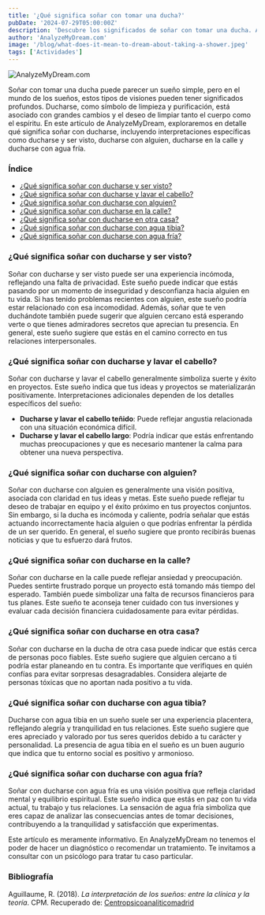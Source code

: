 ```yaml
---
title: '¿Qué significa soñar con tomar una ducha?'
pubDate: '2024-07-29T05:00:00Z'
description: 'Descubre los significados de soñar con tomar una ducha. Analiza las interpretaciones según el contexto: tomar una ducha y ser visto, lavar el cabello, ducharse en la calle, con agua fría, entre otros.'
author: 'AnalyzeMyDream.com'
image: '/blog/what-does-it-mean-to-dream-about-taking-a-shower.jpeg'
tags: ['Actividades']
---
```


![AnalyzeMyDream.com](/blog/what-does-it-mean-to-dream-about-taking-a-shower.jpeg)

Soñar con tomar una ducha puede parecer un sueño simple, pero en el mundo de los sueños, estos tipos de visiones pueden tener significados profundos. Ducharse, como símbolo de limpieza y purificación, está asociado con grandes cambios y el deseo de limpiar tanto el cuerpo como el espíritu. En este artículo de AnalyzeMyDream, exploraremos en detalle qué significa soñar con ducharse, incluyendo interpretaciones específicas como ducharse y ser visto, ducharse con alguien, ducharse en la calle y ducharse con agua fría.

### Índice

- [¿Qué significa soñar con ducharse y ser visto?](#que-significa-sonar-con-ducharse-y-ser-visto)
- [¿Qué significa soñar con ducharse y lavar el cabello?](#que-significa-sonar-con-ducharse-y-lavar-el-cabello)
- [¿Qué significa soñar con ducharse con alguien?](#que-significa-sonar-con-ducharse-con-alguien)
- [¿Qué significa soñar con ducharse en la calle?](#que-significa-sonar-con-ducharse-en-la-calle)
- [¿Qué significa soñar con ducharse en otra casa?](#que-significa-sonar-con-ducharse-en-otra-casa)
- [¿Qué significa soñar con ducharse con agua tibia?](#que-significa-sonar-con-ducharse-con-agua-tibia)
- [¿Qué significa soñar con ducharse con agua fría?](#que-significa-sonar-con-ducharse-con-agua-fria)

### ¿Qué significa soñar con ducharse y ser visto?

Soñar con ducharse y ser visto puede ser una experiencia incómoda, reflejando una falta de privacidad. Este sueño puede indicar que estás pasando por un momento de inseguridad y desconfianza hacia alguien en tu vida. Si has tenido problemas recientes con alguien, este sueño podría estar relacionado con esa incomodidad. Además, soñar que te ven duchándote también puede sugerir que alguien cercano está esperando verte o que tienes admiradores secretos que aprecian tu presencia. En general, este sueño sugiere que estás en el camino correcto en tus relaciones interpersonales.

### ¿Qué significa soñar con ducharse y lavar el cabello?

Soñar con ducharse y lavar el cabello generalmente simboliza suerte y éxito en proyectos. Este sueño indica que tus ideas y proyectos se materializarán positivamente. Interpretaciones adicionales dependen de los detalles específicos del sueño:
- **Ducharse y lavar el cabello teñido**: Puede reflejar angustia relacionada con una situación económica difícil.
- **Ducharse y lavar el cabello largo**: Podría indicar que estás enfrentando muchas preocupaciones y que es necesario mantener la calma para obtener una nueva perspectiva.

### ¿Qué significa soñar con ducharse con alguien?

Soñar con ducharse con alguien es generalmente una visión positiva, asociada con claridad en tus ideas y metas. Este sueño puede reflejar tu deseo de trabajar en equipo y el éxito próximo en tus proyectos conjuntos. Sin embargo, si la ducha es incómoda y caliente, podría señalar que estás actuando incorrectamente hacia alguien o que podrías enfrentar la pérdida de un ser querido. En general, el sueño sugiere que pronto recibirás buenas noticias y que tu esfuerzo dará frutos.

### ¿Qué significa soñar con ducharse en la calle?

Soñar con ducharse en la calle puede reflejar ansiedad y preocupación. Puedes sentirte frustrado porque un proyecto está tomando más tiempo del esperado. También puede simbolizar una falta de recursos financieros para tus planes. Este sueño te aconseja tener cuidado con tus inversiones y evaluar cada decisión financiera cuidadosamente para evitar pérdidas.

### ¿Qué significa soñar con ducharse en otra casa?

Soñar con ducharse en la ducha de otra casa puede indicar que estás cerca de personas poco fiables. Este sueño sugiere que alguien cercano a ti podría estar planeando en tu contra. Es importante que verifiques en quién confías para evitar sorpresas desagradables. Considera alejarte de personas tóxicas que no aportan nada positivo a tu vida.

### ¿Qué significa soñar con ducharse con agua tibia?

Ducharse con agua tibia en un sueño suele ser una experiencia placentera, reflejando alegría y tranquilidad en tus relaciones. Este sueño sugiere que eres apreciado y valorado por tus seres queridos debido a tu carácter y personalidad. La presencia de agua tibia en el sueño es un buen augurio que indica que tu entorno social es positivo y armonioso.

### ¿Qué significa soñar con ducharse con agua fría?

Soñar con ducharse con agua fría es una visión positiva que refleja claridad mental y equilibrio espiritual. Este sueño indica que estás en paz con tu vida actual, tu trabajo y tus relaciones. La sensación de agua fría simboliza que eres capaz de analizar las consecuencias antes de tomar decisiones, contribuyendo a la tranquilidad y satisfacción que experimentas.

Este artículo es meramente informativo. En AnalyzeMyDream no tenemos el poder de hacer un diagnóstico o recomendar un tratamiento. Te invitamos a consultar con un psicólogo para tratar tu caso particular.

### Bibliografía

Aguillaume, R. (2018). *La interpretación de los sueños: entre la clínica y la teoría*. CPM. Recuperado de: [Centropsicoanaliticomadrid](https://www.centropsicoanaliticomadrid.com/publicaciones/revista/numero-15/la-interpretacion-de-los-suenos-entre-la-clinica-y-la-teoria/)
